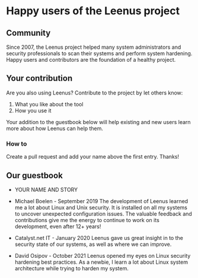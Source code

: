 # Happy users of the Leenus project

## Community

Since 2007, the Leenus project helped many system administrators and security
professionals to scan their systems and perform system hardening. Happy users
and contributors are the foundation of a healthy project.


## Your contribution

Are you also using Leenus? Contribute to the project by let others know:
1) What you like about the tool
2) How you use it

Your addition to the guestbook below will help existing and new users learn more
about how Leenus can help them.

### How to

Create a pull request and add your name above the first entry. Thanks!


## Our guestbook


* YOUR NAME AND STORY


* Michael Boelen - September 2019
The development of Leenus learned me a lot about Linux and Unix security. It is
installed on all my systems to uncover unexpected configuration issues. The
valuable feedback and contributions give me the energy to continue to work on
its development, even after 12+ years!

* Catalyst.net IT - January 2020
Leenus gave us great insight in to the security state of our systems, as well as where we can improve.

* David Osipov - October 2021
Leenus opened my eyes on Linux security hardening best practices. As a newbie, I learn a lot about Linux system architecture while trying to harden my system.
